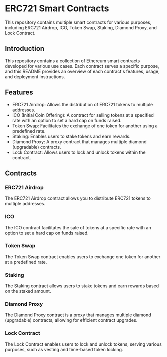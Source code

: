 # ERC721 Smart Contracts 

This repository contains multiple smart contracts for various purposes, including ERC721 Airdrop, ICO, Token Swap, Staking, Diamond Proxy, and Lock Contract.

## Introduction

This repository contains a collection of Ethereum smart contracts developed for various use cases. Each contract serves a specific purpose, and this README provides an overview of each contract's features, usage, and deployment instructions.

## Features

- ERC721 Airdrop: Allows the distribution of ERC721 tokens to multiple addresses.
- ICO (Initial Coin Offering): A contract for selling tokens at a specified rate with an option to set a hard cap on funds raised.
- Token Swap: Facilitates the exchange of one token for another using a predefined rate.
- Staking: Enables users to stake tokens and earn rewards.
- Diamond Proxy: A proxy contract that manages multiple diamond (upgradable) contracts.
- Lock Contract: Allows users to lock and unlock tokens within the contract.

## Contracts

### ERC721 Airdrop

The ERC721 Airdrop contract allows you to distribute ERC721 tokens to multiple addresses.

### ICO

The ICO contract facilitates the sale of tokens at a specific rate with an option to set a hard cap on funds raised.

### Token Swap

The Token Swap contract enables users to exchange one token for another at a predefined rate.

### Staking

The Staking contract allows users to stake tokens and earn rewards based on the staked amount.

### Diamond Proxy

The Diamond Proxy contract is a proxy that manages multiple diamond (upgradable) contracts, allowing for efficient contract upgrades.

### Lock Contract

The Lock Contract enables users to lock and unlock tokens, serving various purposes, such as vesting and time-based token locking.


